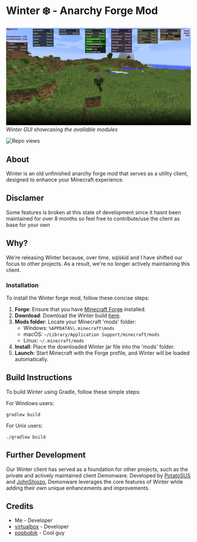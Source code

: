 # Winter ❄️ - Anarchy Forge Mod

![Winter GUI](assets/gui.png)
*Winter GUI showcasing the available modules*

![Repo views](https://visitor-badge.glitch.me/badge?page_id=pvpb0t.Winter)

## About

Winter is an old unfinished anarchy forge mod that serves as a utility client, designed to enhance your Minecraft experience. 

## Disclamer

Some features is broken at this state of development since it hasnt been maintained for over 8 months so feel free to contribute/use the client as base for your own

## Why?

We're releasing Winter because, over time, sqlskid and I have shifted our focus to other projects. As a result, we're no longer actively maintaining this client.

### Installation

To install the Winter forge mod, follow these concise steps:

1. **Forge**: Ensure that you have [Minecraft Forge](https://files.minecraftforge.net/) installed.
2. **Download**: Download the Winter build [here](https://github.com/pvpb0t/Winter/releases/download/1.0.1/winter-1.0.1-release.jar).
3. **Mods folder**: Locate your Minecraft 'mods' folder:
   - Windows: `%APPDATA%\.minecraft\mods`
   - macOS: `~/Library/Application Support/minecraft/mods`
   - Linux: `~/.minecraft/mods`
4. **Install**: Place the downloaded Winter jar file into the 'mods' folder.
5. **Launch**: Start Minecraft with the Forge profile, and Winter will be loaded automatically.

## Build Instructions

To build Winter using Gradle, follow these simple steps:

For Windows users:

```
gradlew build
```

For Unix users:
```
./gradlew build
```

## Further Development

Our Winter client has served as a foundation for other projects, such as the private and actively maintained client Demonware. Developed by [PotatoSUS](https://github.com/PotatoSUS) and [JohnShiozo](https://github.com/JohnShiozo), Demonware leverages the core features of Winter while adding their own unique enhancements and improvements.

## Credits

-  Me - Developer
- [virtualbox](https://github.com/sqlskid) - Developer
- [popbobik](https://github.com/2u9) - Cool guy
